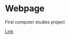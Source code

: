 # Webpage
First computer studies project

[Link](https://delelaniyan.github.io/Webpage/File-Management.html)
